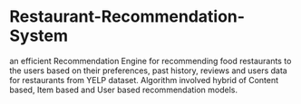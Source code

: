 # Restaurant-Recommendation-System
an efficient Recommendation Engine for recommending food restaurants to the users based on their preferences, past history, reviews and users data for restaurants from YELP dataset. Algorithm involved hybrid of Content based, Item based and User based recommendation models.
